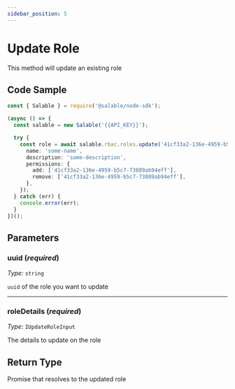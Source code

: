 ```yaml
---
sidebar_position: 5
---
```


# Update Role

This method will update an existing role

## Code Sample

```typescript
const { Salable } = require('@salable/node-sdk');

(async () => {
  const salable = new Salable('{{API_KEY}}');

  try {
    const role = await salable.rbac.roles.update('41cf33a2-136e-4959-b5c7-73889ab94eff', {
      name: 'some-name',
      description: 'some-description',
      permissions: {
        add: ['41cf33a2-136e-4959-b5c7-73889ab94eff'],
        remove: ['41cf33a2-136e-4959-b5c7-73889ab94eff'],
      },
    });
  } catch (err) {
    console.error(err);
  }
})();
```

## Parameters

### uuid (_required_)

_Type:_ `string`

`uuid` of the role you want to update

---

### roleDetails (_required_)

_Type:_ `IUpdateRoleInput`

The details to update on the role

## Return Type

Promise that resolves to the updated role
